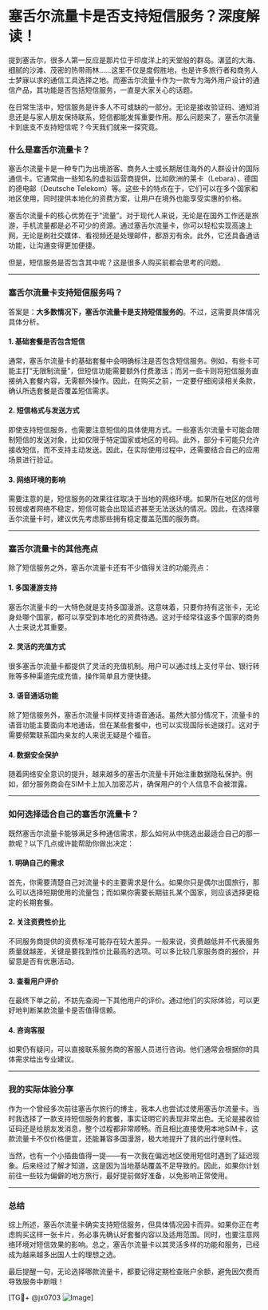 # 塞舌尔流量卡是否支持短信服务？深度解读！

提到塞舌尔，很多人第一反应是那片位于印度洋上的天堂般的群岛。湛蓝的大海、细腻的沙滩、茂密的热带雨林……这里不仅是度假胜地，也是许多旅行者和商务人士梦寐以求的通信工具选择之地。而塞舌尔流量卡作为一款专为海外用户设计的通信产品，其功能是否包括短信服务，一直是大家关心的话题。

在日常生活中，短信服务是许多人不可或缺的一部分。无论是接收验证码、通知消息还是与家人朋友保持联系，短信都能发挥重要作用。那么问题来了，塞舌尔流量卡到底支不支持短信呢？今天我们就来一探究竟。

### 什么是塞舌尔流量卡？

塞舌尔流量卡是一种专门为出境游客、商务人士或长期居住海外的人群设计的国际通信卡。它通常由一些知名的虚拟运营商提供，比如欧洲的莱卡（Lebara）、德国的德电邮（Deutsche Telekom）等。这些卡的特点在于，它们可以在多个国家和地区使用，同时提供本地化的资费方案，让用户在境外也能享受实惠的价格。

塞舌尔流量卡的核心优势在于“流量”。对于现代人来说，无论是在国外工作还是旅游，手机流量都是必不可少的资源。通过塞舌尔流量卡，你可以轻松实现高速上网，无论是刷社交媒体、看视频还是处理邮件，都游刃有余。此外，它还具备通话功能，让沟通变得更加便捷。

但是，短信服务是否包含其中呢？这是很多人购买前都会思考的问题。

---

### 塞舌尔流量卡支持短信服务吗？

答案是：**大多数情况下，塞舌尔流量卡是支持短信服务的**。不过，这需要具体情况具体分析。

#### 1. **基础套餐是否包含短信**
通常，塞舌尔流量卡的基础套餐中会明确标注是否包含短信服务。例如，有些卡可能主打“无限制流量”，但短信功能需要额外付费激活；而另一些卡则将短信服务直接纳入套餐内容，无需额外操作。因此，在购买之前，一定要仔细阅读相关条款，确认所选套餐是否覆盖短信需求。

#### 2. **短信格式与发送方式**
即使支持短信服务，也需要注意短信的具体使用方式。一些塞舌尔流量卡可能会限制短信的发送对象，比如仅限于特定国家或地区的号码。此外，部分卡可能只允许接收短信，而不支持主动发送。因此，在实际使用过程中，还需要结合自己的应用场景进行验证。

#### 3. **网络环境的影响**
需要注意的是，短信服务的效果往往取决于当地的网络环境。如果所在地区的信号较弱或者网络不稳定，短信可能会出现延迟甚至无法送达的情况。因此，在选择塞舌尔流量卡时，建议优先考虑那些拥有稳定覆盖范围的服务商。

---

### 塞舌尔流量卡的其他亮点

除了短信服务之外，塞舌尔流量卡还有不少值得关注的功能亮点：

#### 1. **多国漫游支持**
塞舌尔流量卡的一大特色就是支持多国漫游。这意味着，只要你持有这张卡，无论身处哪个国家，都可以享受到本地化的资费待遇。这对于经常往返多个国家的商务人士来说尤其重要。

#### 2. **灵活的充值方式**
很多塞舌尔流量卡都提供了灵活的充值机制。用户可以通过线上支付平台、银行转账等多种渠道完成充值，操作简单且方便快捷。

#### 3. **语音通话功能**
除了短信服务外，塞舌尔流量卡同样支持语音通话。虽然大部分情况下，流量卡的语音功能主要面向本地通话，但在某些套餐中，也可以实现国际长途拨打。这对于需要频繁联系国内亲友的人来说无疑是个福音。

#### 4. **数据安全保护**
随着网络安全意识的提升，越来越多的塞舌尔流量卡开始注重数据隐私保护。例如，部分服务商会在SIM卡上加入加密芯片，确保用户的个人信息不会被泄露。

---

### 如何选择适合自己的塞舌尔流量卡？

既然塞舌尔流量卡能够满足多种通信需求，那么如何从中挑选出最适合自己的那一款呢？以下几点或许能帮助你做出决定：

#### 1. **明确自己的需求**
首先，你需要清楚自己对流量卡的主要需求是什么。如果你只是偶尔出国旅行，那么可以选择短期使用的流量包；而如果你需要长期驻扎某个国家，则应该选择更稳定的长期套餐。

#### 2. **关注资费性价比**
不同服务商提供的资费标准可能存在较大差异。一般来说，资费越低并不代表服务质量就越差，关键是要找到性价比最高的选项。可以多比较几家服务商的报价，并留意是否有优惠活动。

#### 3. **查看用户评价**
在最终下单之前，不妨先查阅一下其他用户的评价。通过他们的实际体验，可以更好地判断某款流量卡是否值得信赖。

#### 4. **咨询客服**
如果仍有疑问，可以直接联系服务商的客服人员进行咨询。他们通常会根据你的具体需求给出专业建议。

---

### 我的实际体验分享

作为一个曾经多次前往塞舌尔旅行的博主，我本人也尝试过使用塞舌尔流量卡。当时我选择了一款支持短信服务的套餐，事实证明它的表现非常出色。无论是接收验证码还是给朋友发消息，整个过程都非常顺畅。而且相比直接使用本地SIM卡，这款流量卡不仅价格便宜，还能兼容多国漫游，极大地提升了我的出行便利性。

当然，也有一个小插曲值得一提——有一次我在偏远地区使用短信时遇到了延迟现象。后来经过了解才知道，这是因为当地基站覆盖不足导致的。因此，如果你计划前往一些较为偏僻的地方旅行，最好提前做好准备，以免影响正常使用。

---

### 总结

综上所述，塞舌尔流量卡确实支持短信服务，但具体情况因卡而异。如果你正在考虑购买这样一张卡片，务必事先确认好套餐内容以及适用范围。同时，也要注意网络环境对短信效果的影响。总之，塞舌尔流量卡以其灵活多样的功能和服务，已经成为越来越多出国人士的理想之选。

最后提醒一句，无论选择哪款流量卡，都要记得定期检查账户余额，避免因欠费而导致服务中断哦！

[TG💪+ @jx0703 ![Image](https://github.com/user-attachments/assets/dbca1d08-cadb-493c-b0ec-ad6f7a83f270)]